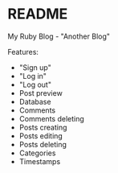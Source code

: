 # README

My Ruby Blog - "Another Blog"

Features:
  * "Sign up"
  * "Log in"
  * "Log out"
  *  Post preview
  *  Database
  *  Comments
  *  Comments deleting
  *  Posts creating
  *  Posts editing
  *  Posts deleting
  *  Categories
  *  Timestamps

